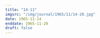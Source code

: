 ```yaml
---
title: "14-11"
imgsrc: "/img/journal/1965/11/14-20.jpg"
date: 1965-11-14
enddate: 1965-11-20
draft: false
---
```


<!-- fix pre-formatted input -->

